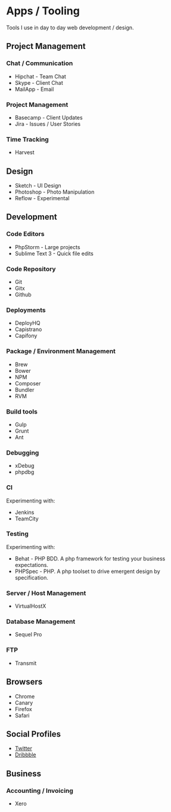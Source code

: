 Apps / Tooling
==============

Tools I use in day to day web development / design.

Project Management
------------------

### Chat / Communication

* Hipchat - Team Chat
* Skype - Client Chat
* MailApp - Email

### Project Management

* Basecamp - Client Updates
* Jira - Issues / User Stories

### Time Tracking

* Harvest

Design
------

* Sketch - UI Design
* Photoshop - Photo Manipulation
* Reflow - Experimental

Development
-----------

### Code Editors

* PhpStorm - Large projects
* Sublime Text 3 - Quick file edits

### Code Repository

* Git
* Gitx 
* Github

### Deployments

* DeployHQ
* Capistrano
* Capifony

### Package / Environment Management 

* Brew
* Bower
* NPM
* Composer
* Bundler
* RVM

### Build tools

* Gulp
* Grunt
* Ant

### Debugging

* xDebug
* phpdbg

### CI

Experimenting with:

* Jenkins
* TeamCity

### Testing

Experimenting with:

* Behat - PHP BDD. A php framework for testing your business expectations.
* PHPSpec - PHP. A php toolset to drive emergent design by specification.

### Server / Host Management

* VirtualHostX

### Database Management

* Sequel Pro

### FTP

* Transmit

Browsers
--------

* Chrome
* Canary
* Firefox
* Safari

Social Profiles
---------------

* [Twitter](http://twitter.com/leevigraham)
* [Dribbble](http://dribbble.com/leevigraham)

Business
--------

### Accounting / Invoicing

* Xero
